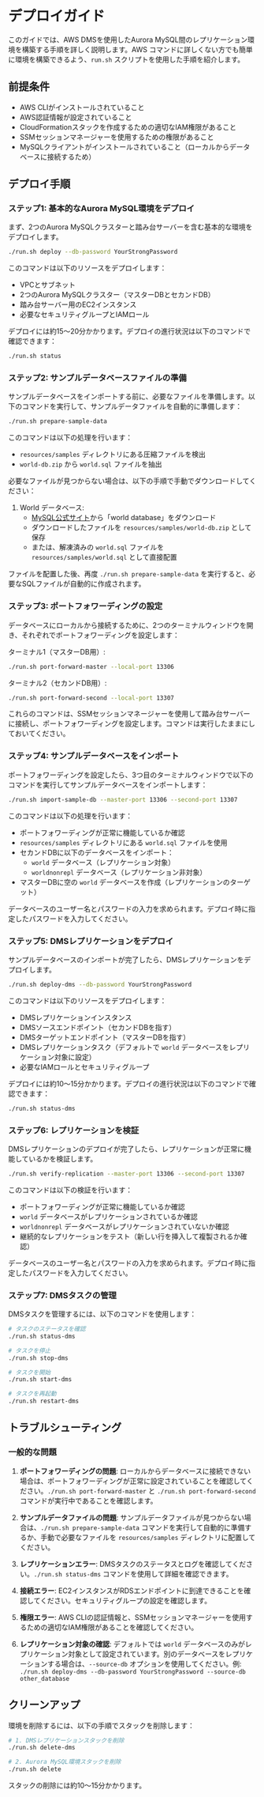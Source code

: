 # デプロイガイド

このガイドでは、AWS DMSを使用したAurora MySQL間のレプリケーション環境を構築する手順を詳しく説明します。AWS コマンドに詳しくない方でも簡単に環境を構築できるよう、`run.sh` スクリプトを使用した手順を紹介します。

## 前提条件

- AWS CLIがインストールされていること
- AWS認証情報が設定されていること
- CloudFormationスタックを作成するための適切なIAM権限があること
- SSMセッションマネージャーを使用するための権限があること
- MySQLクライアントがインストールされていること（ローカルからデータベースに接続するため）

## デプロイ手順

### ステップ1: 基本的なAurora MySQL環境をデプロイ

まず、2つのAurora MySQLクラスターと踏み台サーバーを含む基本的な環境をデプロイします。

```bash
./run.sh deploy --db-password YourStrongPassword
```

このコマンドは以下のリソースをデプロイします：
- VPCとサブネット
- 2つのAurora MySQLクラスター（マスターDBとセカンドDB）
- 踏み台サーバー用のEC2インスタンス
- 必要なセキュリティグループとIAMロール

デプロイには約15〜20分かかります。デプロイの進行状況は以下のコマンドで確認できます：

```bash
./run.sh status
```

### ステップ2: サンプルデータベースファイルの準備

サンプルデータベースをインポートする前に、必要なファイルを準備します。以下のコマンドを実行して、サンプルデータファイルを自動的に準備します：

```bash
./run.sh prepare-sample-data
```

このコマンドは以下の処理を行います：
- `resources/samples` ディレクトリにある圧縮ファイルを検出
- `world-db.zip` から `world.sql` ファイルを抽出

必要なファイルが見つからない場合は、以下の手順で手動でダウンロードしてください：

1. World データベース:
   - [MySQL公式サイト](https://dev.mysql.com/doc/index-other.html)から「world database」をダウンロード
   - ダウンロードしたファイルを `resources/samples/world-db.zip` として保存
   - または、解凍済みの `world.sql` ファイルを `resources/samples/world.sql` として直接配置

ファイルを配置した後、再度 `./run.sh prepare-sample-data` を実行すると、必要なSQLファイルが自動的に作成されます。

### ステップ3: ポートフォワーディングの設定

データベースにローカルから接続するために、2つのターミナルウィンドウを開き、それぞれでポートフォワーディングを設定します：

ターミナル1（マスターDB用）:
```bash
./run.sh port-forward-master --local-port 13306
```

ターミナル2（セカンドDB用）:
```bash
./run.sh port-forward-second --local-port 13307
```

これらのコマンドは、SSMセッションマネージャーを使用して踏み台サーバーに接続し、ポートフォワーディングを設定します。コマンドは実行したままにしておいてください。

### ステップ4: サンプルデータベースをインポート

ポートフォワーディングを設定したら、3つ目のターミナルウィンドウで以下のコマンドを実行してサンプルデータベースをインポートします：

```bash
./run.sh import-sample-db --master-port 13306 --second-port 13307
```

このコマンドは以下の処理を行います：
- ポートフォワーディングが正常に機能しているか確認
- `resources/samples` ディレクトリにある `world.sql` ファイルを使用
- セカンドDBに以下のデータベースをインポート：
  - `world` データベース（レプリケーション対象）
  - `worldnonrepl` データベース（レプリケーション非対象）
- マスターDBに空の `world` データベースを作成（レプリケーションのターゲット）

データベースのユーザー名とパスワードの入力を求められます。デプロイ時に指定したパスワードを入力してください。

### ステップ5: DMSレプリケーションをデプロイ

サンプルデータベースのインポートが完了したら、DMSレプリケーションをデプロイします。

```bash
./run.sh deploy-dms --db-password YourStrongPassword
```

このコマンドは以下のリソースをデプロイします：
- DMSレプリケーションインスタンス
- DMSソースエンドポイント（セカンドDBを指す）
- DMSターゲットエンドポイント（マスターDBを指す）
- DMSレプリケーションタスク（デフォルトで `world` データベースをレプリケーション対象に設定）
- 必要なIAMロールとセキュリティグループ

デプロイには約10〜15分かかります。デプロイの進行状況は以下のコマンドで確認できます：

```bash
./run.sh status-dms
```

### ステップ6: レプリケーションを検証

DMSレプリケーションのデプロイが完了したら、レプリケーションが正常に機能しているかを検証します。

```bash
./run.sh verify-replication --master-port 13306 --second-port 13307
```

このコマンドは以下の検証を行います：
- ポートフォワーディングが正常に機能しているか確認
- `world` データベースがレプリケーションされているか確認
- `worldnonrepl` データベースがレプリケーションされていないか確認
- 継続的なレプリケーションをテスト（新しい行を挿入して複製されるか確認）

データベースのユーザー名とパスワードの入力を求められます。デプロイ時に指定したパスワードを入力してください。

### ステップ7: DMSタスクの管理

DMSタスクを管理するには、以下のコマンドを使用します：

```bash
# タスクのステータスを確認
./run.sh status-dms

# タスクを停止
./run.sh stop-dms

# タスクを開始
./run.sh start-dms

# タスクを再起動
./run.sh restart-dms
```

## トラブルシューティング

### 一般的な問題

1. **ポートフォワーディングの問題**: ローカルからデータベースに接続できない場合は、ポートフォワーディングが正常に設定されていることを確認してください。`./run.sh port-forward-master` と `./run.sh port-forward-second` コマンドが実行中であることを確認します。

2. **サンプルデータファイルの問題**: サンプルデータファイルが見つからない場合は、`./run.sh prepare-sample-data` コマンドを実行して自動的に準備するか、手動で必要なファイルを `resources/samples` ディレクトリに配置してください。

3. **レプリケーションエラー**: DMSタスクのステータスとログを確認してください。`./run.sh status-dms` コマンドを使用して詳細を確認できます。

4. **接続エラー**: EC2インスタンスがRDSエンドポイントに到達できることを確認してください。セキュリティグループの設定を確認します。

5. **権限エラー**: AWS CLIの認証情報と、SSMセッションマネージャーを使用するための適切なIAM権限があることを確認してください。

6. **レプリケーション対象の確認**: デフォルトでは `world` データベースのみがレプリケーション対象として設定されています。別のデータベースをレプリケーションする場合は、`--source-db` オプションを使用してください。例: `./run.sh deploy-dms --db-password YourStrongPassword --source-db other_database`

## クリーンアップ

環境を削除するには、以下の手順でスタックを削除します：

```bash
# 1. DMSレプリケーションスタックを削除
./run.sh delete-dms

# 2. Aurora MySQL環境スタックを削除
./run.sh delete
```

スタックの削除には約10〜15分かかります。